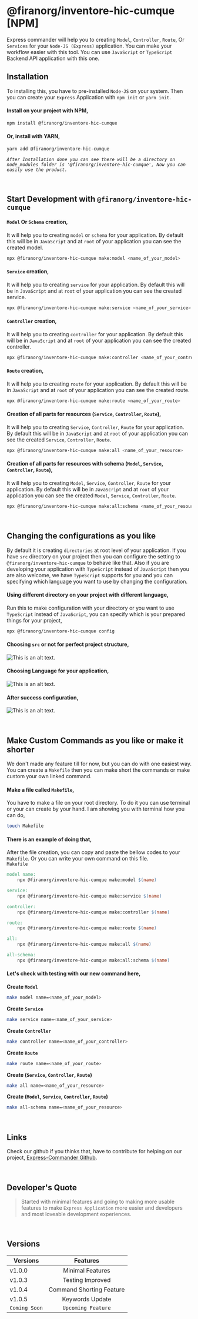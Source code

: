 # @firanorg/inventore-hic-cumque [NPM]
Express commander will help you to creating `Model`, `Controller`, `Route`, Or `Services` for your `Node-JS (Express)` application. You can make your workflow easier with this tool. You can use `JavaScript` or `TypeScript` Backend API application with this one.

## Installation
To installing this, you have to pre-installed `Node-JS` on your system. Then you can create your `Express` Application with `npm init` or `yarn init`.

#### Install on your project with **NPM**,
```bash
npm install @firanorg/inventore-hic-cumque
```

#### Or, install with **YARN**,
```bash
yarn add @firanorg/inventore-hic-cumque
```

*`After Installation done you can see there will be a directory on node_modules folder is '@firanorg/inventore-hic-cumque', Now you can easily use the product.`*

<br/>

## Start Development with `@firanorg/inventore-hic-cumque`

#### `Model` Or `Schema` creation,
It will help you to creating `model` or `schema` for your application. By default this will be in `JavaScript` and at `root` of your application you can see the created model.
```bash
npx @firanorg/inventore-hic-cumque make:model <name_of_your_model>
```

#### `Service` creation,
It will help you to creating `service` for your application. By default this will be in `JavaScript` and at `root` of your application you can see the created service.
```bash
npx @firanorg/inventore-hic-cumque make:service <name_of_your_service>
```

#### `Controller` creation,
It will help you to creating `controller` for your application. By default this will be in `JavaScript` and at `root` of your application you can see the created controller.
```bash
npx @firanorg/inventore-hic-cumque make:controller <name_of_your_controller>
```

#### `Route` creation,
It will help you to creating `route` for your application. By default this will be in `JavaScript` and at `root` of your application you can see the created route.
```bash
npx @firanorg/inventore-hic-cumque make:route <name_of_your_route>
```

#### Creation of all parts for resources (`Service`, `Controller`, `Route`),
It will help you to creating `Service`, `Controller`, `Route` for your application. By default this will be in `JavaScript` and at `root` of your application you can see the created `Service`, `Controller`, `Route`.
```bash
npx @firanorg/inventore-hic-cumque make:all <name_of_your_resource>
```

#### Creation of all parts for resources with schema (`Model`, `Service`, `Controller`, `Route`),
It will help you to creating `Model`, `Service`, `Controller`, `Route` for your application. By default this will be in `JavaScript` and at `root` of your application you can see the created `Model`, `Service`, `Controller`, `Route`.
```bash
npx @firanorg/inventore-hic-cumque make:all:schema <name_of_your_resource>
```
<br/>

## Changing the configurations as you like
By default it is creating `directories` at root level of your application. If you have `src` directory on your project then you can configure the setting to `@firanorg/inventore-hic-cumque` to behave like that. Also if you are developing your application with `TypeScript` instead of `JavaScript` then you are also welcome, we have `TypeScript` supports for you and you can specifying which language you want to use by changing the configuration.

#### Using different directory on your project with different language,
Run this to make configuration with your directory or you want to use `TypeScript` instead of `JavaScript`, you can specify which is your prepared things for your project, 
```bash 
npx @firanorg/inventore-hic-cumque config
```

#### Choosing `src` or not for perfect project structure,
![This is an alt text.](/imgConfig/directoryConfig.png "This is a sample image.")

#### Choosing Language for your application,
![This is an alt text.](/imgConfig/languageConfig.png "This is a sample image.")

#### After success configuration,
![This is an alt text.](/imgConfig/doneConfig.png "This is a sample image.")

<br/>

## Make Custom Commands as you like or make it shorter
We don't made any feature till for now, but you can do with one easiest way. You can create a `Makefile` then you can make short the commands or make custom your own linked command. 

#### Make a file called `Makefile`,
You have to make a file on your root directory. To do it you can use terminal or your can create by your hand. I am showing you with terminal how you can do,
```bash
touch Makefile
```

#### There is an example of doing that,
After the file creation, you can copy and paste the bellow codes to your `Makefile`. Or you can write your own command on this file.
<br>`Makefile`
```makefile
model name:
	npx @firanorg/inventore-hic-cumque make:model $(name)

service:
	npx @firanorg/inventore-hic-cumque make:service $(name)

controller:
	npx @firanorg/inventore-hic-cumque make:controller $(name)

route:
	npx @firanorg/inventore-hic-cumque make:route $(name)

all:
	npx @firanorg/inventore-hic-cumque make:all $(name)

all-schema:
	npx @firanorg/inventore-hic-cumque make:all:schema $(name)
```

#### Let's check with testing with our new command here,
**Create `Model`**
```bash
make model name=<name_of_your_model>
```

**Create `Service`**
```bash
make service name=<name_of_your_service>
```

**Create `Controller`**
```bash
make controller name=<name_of_your_controller>
```

**Create `Route`**
```bash
make route name=<name_of_your_route>
```

**Create (`Service`, `Controller`, `Route`)**
```bash
make all name=<name_of_your_resource>
```

**Create (`Model`, `Service`, `Controller`, `Route`)**
```bash
make all-schema name=<name_of_your_resource>
```

<br/>

## Links

Check our github if you thinks that, have to contribute for helping on our project, [Express-Commander Github](https://github.com/firanorg/inventore-hic-cumque).

<br/>

## Developer's Quote

> Started with minimal features and going to making more usable features to make `Express Application` more easier and developers and most loveable development experiences.
>
<br/>

## Versions

| Versions  | Features |
| ------------- |:-------------:|
| v1.0.0 | Minimal Features |
| v1.0.3 | Testing Improved |
| v1.0.4 | Command Shorting Feature |
| v1.0.5 | Keywords Update |
| `Coming Soon`| `Upcoming Feature`|


